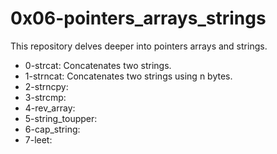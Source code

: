 <h1>0x06-pointers_arrays_strings</h1>
<p>This repository delves deeper into pointers arrays and strings.</p>
<ul>
	<li>0-strcat: Concatenates two strings.</li>
	<li>1-strncat: Concatenates two strings using n bytes.</li>
	<li>2-strncpy:</li>
	<li>3-strcmp:</li>
	<li>4-rev_array:</li>
	<li>5-string_toupper:</li>
	<li>6-cap_string:</li>
	<li>7-leet:</li>
</ul>
